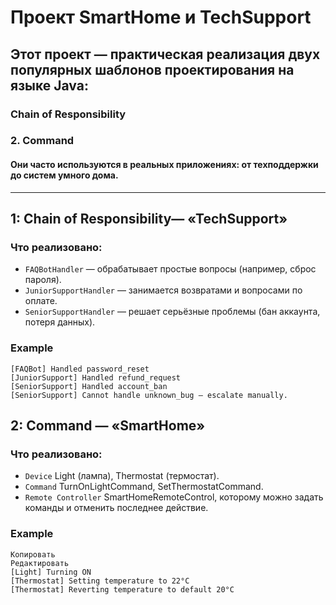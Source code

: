 # Проект SmartHome и TechSupport

## Этот проект — практическая реализация двух популярных шаблонов проектирования на языке Java:

### Chain of Responsibility
### 2. Command 

#### Они часто используются в реальных приложениях: от техподдержки до систем умного дома.

---

##  1: Chain of Responsibility— «TechSupport»

### Что реализовано:
- `FAQBotHandler` — обрабатывает простые вопросы (например, сброс пароля).
- `JuniorSupportHandler` — занимается возвратами и вопросами по оплате.
- `SeniorSupportHandler` — решает серьёзные проблемы (бан аккаунта, потеря данных).

### Example
```text
[FAQBot] Handled password_reset
[JuniorSupport] Handled refund_request
[SeniorSupport] Handled account_ban
[SeniorSupport] Cannot handle unknown_bug — escalate manually.

```
## 2: Command — «SmartHome»
### Что реализовано:
- ` Device ` Light (лампа), Thermostat (термостат).
- ` Command `  TurnOnLightCommand, SetThermostatCommand.
- ` Remote Controller `  SmartHomeRemoteControl, которому можно задать команды и отменить последнее действие.

### Example
``` text
Копировать
Редактировать
[Light] Turning ON
[Thermostat] Setting temperature to 22°C
[Thermostat] Reverting temperature to default 20°C
```